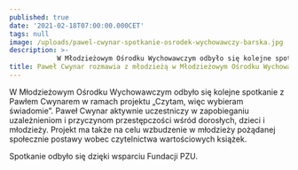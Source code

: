 ```yaml
---
published: true
date: '2021-02-18T07:00:00.000CET'
tags: null
image: /uploads/pawel-cwynar-spotkanie-osrodek-wychowawczy-barska.jpg
description: >-
            W Młodzieżowym Ośrodku Wychowawczym odbyło się kolejne spotkanie z Pawłem Cwynarem w ramach projektu „Czytam, więc wybieram świadomie”.
title: Paweł Cwynar rozmawia z młodzieżą w Młodzieżowym Ośrodku Wychowawczym
---
```


W Młodzieżowym Ośrodku Wychowawczym odbyło się kolejne spotkanie z Pawłem Cwynarem w ramach projektu „Czytam, więc wybieram świadomie”. Paweł Cwynar aktywnie uczestniczy w zapobieganiu uzależnieniom i przyczynom przestępczości wśród dorosłych, dzieci i młodzieży. Projekt ma także na celu wzbudzenie w młodzieży pożądanej społecznie postawy wobec czytelnictwa wartościowych książek.

Spotkanie odbyło się dzięki wsparciu Fundacji PZU.



